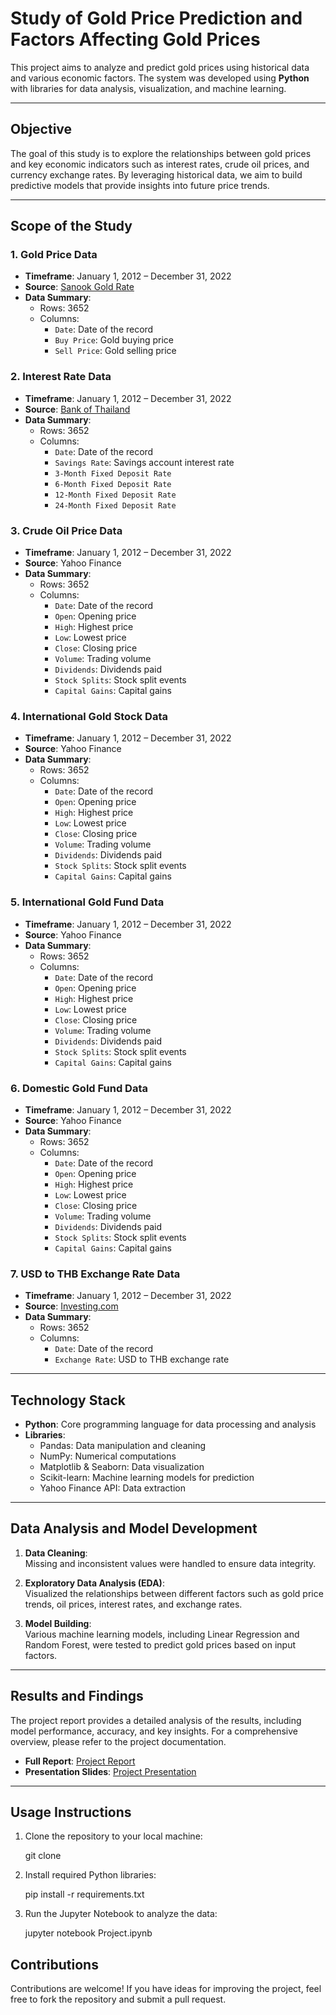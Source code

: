 # Study of Gold Price Prediction and Factors Affecting Gold Prices

This project aims to analyze and predict gold prices using historical data and various economic factors. The system was developed using **Python** with libraries for data analysis, visualization, and machine learning.

---

## Objective

The goal of this study is to explore the relationships between gold prices and key economic indicators such as interest rates, crude oil prices, and currency exchange rates. By leveraging historical data, we aim to build predictive models that provide insights into future price trends.

---

## Scope of the Study

### **1. Gold Price Data**
- **Timeframe**: January 1, 2012 – December 31, 2022  
- **Source**: [Sanook Gold Rate](https://www.sanook.com/money/goldrate/)  
- **Data Summary**:  
  - Rows: 3652  
  - Columns:  
    - `Date`: Date of the record  
    - `Buy Price`: Gold buying price  
    - `Sell Price`: Gold selling price  

### **2. Interest Rate Data**
- **Timeframe**: January 1, 2012 – December 31, 2022  
- **Source**: [Bank of Thailand](https://www.bot.or.th/th/statistics/interest-rate.html)  
- **Data Summary**:  
  - Rows: 3652  
  - Columns:  
    - `Date`: Date of the record  
    - `Savings Rate`: Savings account interest rate  
    - `3-Month Fixed Deposit Rate`  
    - `6-Month Fixed Deposit Rate`  
    - `12-Month Fixed Deposit Rate`  
    - `24-Month Fixed Deposit Rate`  

### **3. Crude Oil Price Data**
- **Timeframe**: January 1, 2012 – December 31, 2022  
- **Source**: Yahoo Finance  
- **Data Summary**:  
  - Rows: 3652  
  - Columns:  
    - `Date`: Date of the record  
    - `Open`: Opening price  
    - `High`: Highest price  
    - `Low`: Lowest price  
    - `Close`: Closing price  
    - `Volume`: Trading volume  
    - `Dividends`: Dividends paid  
    - `Stock Splits`: Stock split events  
    - `Capital Gains`: Capital gains  

### **4. International Gold Stock Data**
- **Timeframe**: January 1, 2012 – December 31, 2022  
- **Source**: Yahoo Finance  
- **Data Summary**:  
  - Rows: 3652  
  - Columns:  
    - `Date`: Date of the record  
    - `Open`: Opening price  
    - `High`: Highest price  
    - `Low`: Lowest price  
    - `Close`: Closing price  
    - `Volume`: Trading volume  
    - `Dividends`: Dividends paid  
    - `Stock Splits`: Stock split events  
    - `Capital Gains`: Capital gains  

### **5. International Gold Fund Data**
- **Timeframe**: January 1, 2012 – December 31, 2022  
- **Source**: Yahoo Finance  
- **Data Summary**:  
  - Rows: 3652  
  - Columns:  
    - `Date`: Date of the record  
    - `Open`: Opening price  
    - `High`: Highest price  
    - `Low`: Lowest price  
    - `Close`: Closing price  
    - `Volume`: Trading volume  
    - `Dividends`: Dividends paid  
    - `Stock Splits`: Stock split events  
    - `Capital Gains`: Capital gains  

### **6. Domestic Gold Fund Data**
- **Timeframe**: January 1, 2012 – December 31, 2022  
- **Source**: Yahoo Finance  
- **Data Summary**:  
  - Rows: 3652  
  - Columns:  
    - `Date`: Date of the record  
    - `Open`: Opening price  
    - `High`: Highest price  
    - `Low`: Lowest price  
    - `Close`: Closing price  
    - `Volume`: Trading volume  
    - `Dividends`: Dividends paid  
    - `Stock Splits`: Stock split events  
    - `Capital Gains`: Capital gains  

### **7. USD to THB Exchange Rate Data**
- **Timeframe**: January 1, 2012 – December 31, 2022  
- **Source**: [Investing.com](https://th.investing.com/currencies/usd-thb-historical-data)  
- **Data Summary**:  
  - Rows: 3652  
  - Columns:  
    - `Date`: Date of the record  
    - `Exchange Rate`: USD to THB exchange rate  

---

## Technology Stack

- **Python**: Core programming language for data processing and analysis
- **Libraries**:  
  - Pandas: Data manipulation and cleaning  
  - NumPy: Numerical computations  
  - Matplotlib & Seaborn: Data visualization  
  - Scikit-learn: Machine learning models for prediction  
  - Yahoo Finance API: Data extraction

---

## Data Analysis and Model Development

1. **Data Cleaning**:  
   Missing and inconsistent values were handled to ensure data integrity.
   
2. **Exploratory Data Analysis (EDA)**:  
   Visualized the relationships between different factors such as gold price trends, oil prices, interest rates, and exchange rates.

3. **Model Building**:  
   Various machine learning models, including Linear Regression and Random Forest, were tested to predict gold prices based on input factors.

---

## Results and Findings

The project report provides a detailed analysis of the results, including model performance, accuracy, and key insights. For a comprehensive overview, please refer to the project documentation.

- **Full Report**: [Project Report](https://drive.google.com/file/d/1VL7JX6_2vZgqI7RkXEvuKyW_5S_Jv7_n/view?usp=share_link)
- **Presentation Slides**: [Project Presentation](./presentation-slide.pdf)

---

## Usage Instructions

1. Clone the repository to your local machine:
   
   git clone [<repository-url>](https://github.com/NarongritPararmard/Study-of-gold-price-prediction-and-factors-affecting-gold-prices.git)

2. Install required Python libraries:

   pip install -r requirements.txt

3. Run the Jupyter Notebook to analyze the data:

   jupyter notebook Project.ipynb

## Contributions

Contributions are welcome! If you have ideas for improving the project, feel free to fork the repository and submit a pull request.
